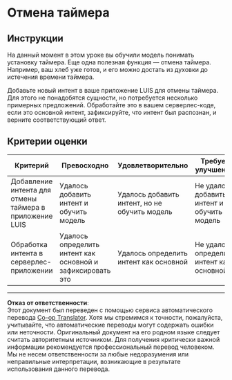 <!--
CO_OP_TRANSLATOR_METADATA:
{
  "original_hash": "5a7262a0c48dfacdfe1ff91b20bf16fd",
  "translation_date": "2025-08-27T00:06:35+00:00",
  "source_file": "6-consumer/lessons/2-language-understanding/assignment.md",
  "language_code": "ru"
}
-->
# Отмена таймера

## Инструкции

На данный момент в этом уроке вы обучили модель понимать установку таймера. Еще одна полезная функция — отмена таймера. Например, ваш хлеб уже готов, и его можно достать из духовки до истечения времени таймера.

Добавьте новый интент в ваше приложение LUIS для отмены таймера. Для этого не понадобятся сущности, но потребуется несколько примерных предложений. Обработайте это в вашем серверлес-коде, если это основной интент, зафиксируйте, что интент был распознан, и верните соответствующий ответ.

## Критерии оценки

| Критерий | Превосходно | Удовлетворительно | Требует улучшений |
| -------- | ----------- | ----------------- | ----------------- |
| Добавление интента для отмены таймера в приложение LUIS | Удалось добавить интент и обучить модель | Удалось добавить интент, но не обучить модель | Не удалось добавить интент и обучить модель |
| Обработка интента в серверлес-приложении | Удалось определить интент как основной и зафиксировать это | Удалось определить интент как основной | Не удалось определить интент как основной |

---

**Отказ от ответственности**:  
Этот документ был переведен с помощью сервиса автоматического перевода [Co-op Translator](https://github.com/Azure/co-op-translator). Хотя мы стремимся к точности, пожалуйста, учитывайте, что автоматические переводы могут содержать ошибки или неточности. Оригинальный документ на его родном языке следует считать авторитетным источником. Для получения критически важной информации рекомендуется профессиональный перевод человеком. Мы не несем ответственности за любые недоразумения или неправильные интерпретации, возникающие в результате использования данного перевода.